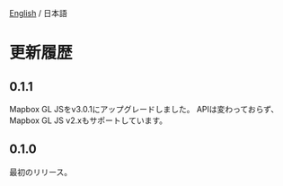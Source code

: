 [English](./CHANGELOG.md) / 日本語

# 更新履歴

## 0.1.1

Mapbox GL JSをv3.0.1にアップグレードしました。
APIは変わっておらず、Mapbox GL JS v2.xもサポートしています。

## 0.1.0

最初のリリース。